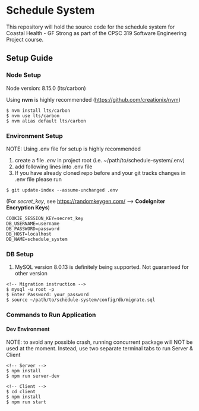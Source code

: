# Schedule System

This repository will hold the source code for the schedule system for Coastal Health - GF Strong as part of the CPSC 319 Software Engineering Project course.

## Setup Guide
### Node Setup
Node version: 8.15.0 (lts/carbon)

Using **nvm** is highly recommended (https://github.com/creationix/nvm)
```
$ nvm install lts/carbon
$ nvm use lts/carbon
$ nvm alias default lts/carbon
```

### Environment Setup
NOTE: Using .env file for setup is highly recommended
1. create a file *.env* in project root (i.e. ~/path/to/schedule-system/.env)
2. add following lines into .env file
3. If you have already cloned repo before and your git tracks changes in .env file please run
```
$ git update-index --assume-unchanged .env
```

(For *secret_key*, see https://randomkeygen.com/ --> **CodeIgniter Encryption Keys**)
```
COOKIE_SESSION_KEY=secret_key
DB_USERNAME=username
DB_PASSWORD=password
DB_HOST=localhost
DB_NAME=schedule_system
```

### DB Setup
1. MySQL version 8.0.13 is definitely being supported. Not guaranteed for other version

```
<!-- Migration instruction -->
$ mysql -u root -p
$ Enter Password: your_password
$ source ~/path/to/schedule-system/config/db/migrate.sql
```

### Commands to Run Application
#### Dev Environment
NOTE: to avoid any possible crash, running concurrent package will NOT be used at the moment. Instead, use two separate terminal tabs to run Server & Client
```
<!-- Server -->
$ npm install
$ npm run server-dev
```
```
<!-- Client -->
$ cd client
$ npm install
$ npm run start
```